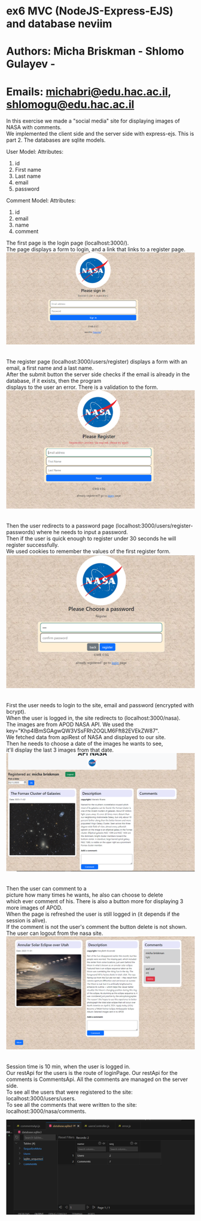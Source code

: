 # ex6 MVC (NodeJS-Express-EJS) and database neviim
# Authors: Micha Briskman -  Shlomo Gulayev - 
# Emails: michabri@edu.hac.ac.il, shlomogu@edu.hac.ac.il

In this exercise we made a "social media" site for displaying images of NASA with comments. <br />
We implemented the client side and the server side with express-ejs. This is part 2. The databases are sqlite models.

User Model: Attributes:
1. id
2. First name
3. Last name
4. email
5. password

Comment Model: Attributes:
1. id
2. email
3. name
4. comment

The first page is the login page (localhost:3000/). <br />
The page displays a form to login, and a link that links to a register page.</br>
![](imgs/loginPage.png)
</br></br></br>
The register page (localhost:3000/users/register) displays a form with an email, a first name and a last name. <br />
After the submit button the server side checks if the email is already in the database, if it exists, then the program <br />
displays to the user an error. There is a validation to the form.</br>
![](imgs/registerPage.png)
</br></br></br>
Then the user redirects to a password page (localhost:3000/users/register-passwords) where he needs to input a password. <br />
Then if the user is quick enough to register under 30 seconds he will register successfully.<br />
We used cookies to remember the values of the first register form.</br>
![](imgs/passwordPage.png)
</br></br></br>
First the user needs to login to the site, email and password (encrypted with bcrypt).<br />
When the user is logged in, the site redirects to (localhost:3000/nasa).<br />
The images are from APOD NASA API. We used the key="Khp4lBmSGAgwQW3VSsFRh2OQLM6Fft82EVEkZW87".<br />
We fetched data from apiRest of NASA and displayed to our site.<br />
Then he needs to choose a date of the images he wants to see, <br />
it'll display the last 3 images from that date. </br>
![](imgs/APINasa.png)
</br></br></br>
Then the user can comment to a<br />
picture how many times he wants, he also can choose to delete<br />
which ever comment of his. There is also a button more for displaying 3 more images of APOD.<br />
When the page is refreshed the user is still logged in (it depends if the session is alive).<br />
If the comment is not the user's comment the button delete is not shown.<br />
The user can logout from the nasa site.<br />
![](imgs/comments.png)
</br></br></br>
Session time is 10 min, when the user is logged in. <br />
Our restApi for the users is the route of loginPage.
Our restApi for the comments is CommentsApi. All the comments are managed on the server side.<br />
To see all the users that were registered to the site: localhost:3000/users/users.<br />
To see all the comments that were written to the site: localhost:3000/nasa/comments.<br />

![](imgs/tableSQL.png)


